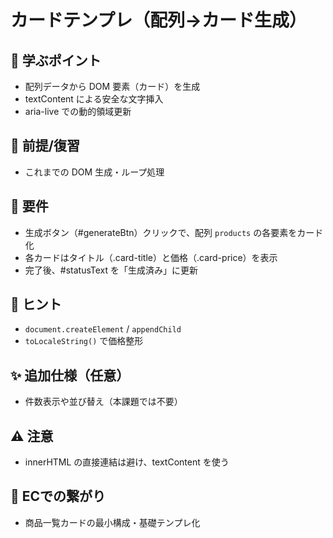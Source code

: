 # カードテンプレ（配列→カード生成）

## 🧩 学ぶポイント
- 配列データから DOM 要素（カード）を生成
- textContent による安全な文字挿入
- aria-live での動的領域更新

## 🔁 前提/復習
- これまでの DOM 生成・ループ処理

## 📌 要件
- 生成ボタン（#generateBtn）クリックで、配列 `products` の各要素をカード化
- 各カードはタイトル（.card-title）と価格（.card-price）を表示
- 完了後、#statusText を「生成済み」に更新

## 🧪 ヒント
- `document.createElement` / `appendChild`
- `toLocaleString()` で価格整形

## ✨ 追加仕様（任意）
- 件数表示や並び替え（本課題では不要）

## ⚠️ 注意
- innerHTML の直接連結は避け、textContent を使う

## 🛒 ECでの繋がり
- 商品一覧カードの最小構成・基礎テンプレ化
